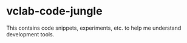 # vclab-code-jungle

This contains code snippets, experiments, etc. to help me understand development tools.
